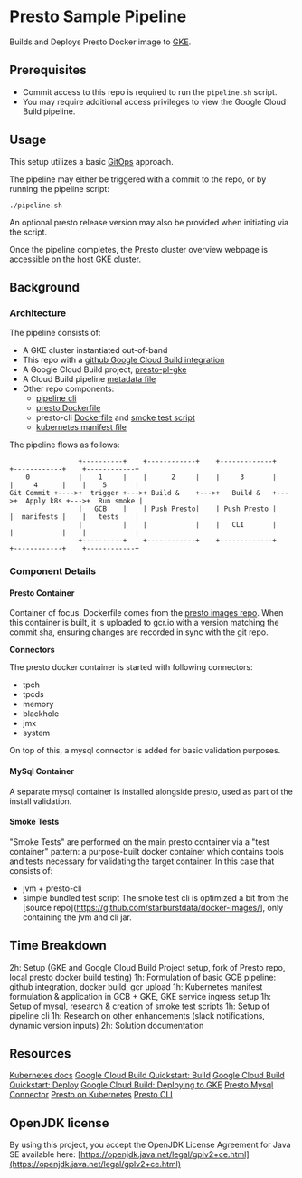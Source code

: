 # Presto Sample Pipeline

Builds and Deploys Presto Docker image to [GKE](https://cloud.google.com/kubernetes-engine). 

## Prerequisites 

- Commit access to this repo is required to run the `pipeline.sh` script.  
- You may require additional access privileges to view the Google Cloud Build pipeline.

## Usage

This setup utilizes a basic [GitOps](https://www.gitops.tech/) approach.  

The pipeline may either be triggered with a commit to the repo, or by running
the pipeline script:

```shell
./pipeline.sh
``` 

An optional presto release version may also be provided when initiating via the script.

Once the pipeline completes, the Presto cluster overview webpage is accessible on 
the [host GKE cluster](http://35.238.175.52/ui/).

## Background

### Architecture

The pipeline consists of:
- A GKE cluster instantiated out-of-band
- This repo with a [github Google Cloud Build integration](https://github.com/padolan/presto-pl-gke/settings/installations)
- A Google Cloud Build project, [presto-pl-gke](https://console.cloud.google.com/cloud-build/dashboard?project=presto-pl-gke)
- A Cloud Build pipeline [metadata file](https://github.com/padolan/presto-pl-gke/blob/master/cloudbuild.yaml)
- Other repo components:
  - [pipeline cli](https://github.com/padolan/presto-pl-gke/blob/master/pipeline.sh)
  - [presto Dockerfile](https://github.com/padolan/presto-pl-gke/blob/master/presto/Dockerfile)
  - presto-cli [Dockerfile](https://github.com/padolan/presto-pl-gke/blob/master/presto-cli/Dockerfile)
  and [smoke test script](https://github.com/padolan/presto-pl-gke/blob/master/presto-cli/presto-smoketest.sh)
  - [kubernetes manifest file](https://github.com/padolan/presto-pl-gke/blob/master/presto-common/manifests.k8s.tpl)

The pipeline flows as follows:
```
                 +----------+    +------------+    +-------------+    +------------+    +------------+
    0            |    1     |    |      2     |    |     3       |    |     4      |    |    5       |
Git Commit +---->+  trigger +--->+ Build &    +--->+   Build &   +--->+  Apply k8s +--->+  Run smoke |
                 |   GCB    |    | Push Presto|    | Push Presto |    |  manifests |    |   tests    |
                 |          |    |            |    |   CLI       |    |            |    |            |
                 +----------+    +------------+    +-------------+    +------------+    +------------+
```
### Component Details

#### Presto Container
Container of focus.  Dockerfile comes from the [presto images repo](https://github.com/starburstdata/docker-images/tree/master/presto).
When this container is built, it is uploaded to gcr.io with a version matching the commit sha, ensuring
changes are recorded in sync with the git repo.

**Connectors**

The presto docker container is started with following connectors:
* tpch
* tpcds
* memory
* blackhole
* jmx
* system

On top of this, a mysql connector is added for basic validation purposes.

#### MySql Container
A separate mysql container is installed alongside presto, used as part of the install validation. 

#### Smoke Tests

"Smoke Tests" are performed on the main presto container via a "test container" pattern: a purpose-built
docker container which contains tools and tests necessary for validating the target container.  In this case
that consists of:
- jvm + presto-cli
- simple bundled test script
The smoke test cli is optimized a bit from the [source repo](https://github.com/starburstdata/docker-images/], 
only containing the jvm and cli jar.


## Time Breakdown
2h: Setup (GKE and Google Cloud Build Project setup, fork of Presto repo, local presto docker build testing)
1h: Formulation of basic GCB pipeline: github integration, docker build, gcr upload
1h: Kubernetes manifest formulation & application in GCB + GKE, GKE service ingress setup
1h: Setup of mysql, research & creation of smoke test scripts
1h: Setup of pipeline cli
1h: Research on other enhancements (slack notifications, dynamic version inputs)
2h: Solution documentation

## Resources
[Kubernetes docs](https://kubernetes.io/)
[Google Cloud Build Quickstart: Build](https://cloud.google.com/cloud-build/docs/quickstart-build)
[Google Cloud Build Quickstart: Deploy](https://cloud.google.com/cloud-build/docs/quickstart-deploy)
[Google Cloud Build: Deploying to GKE](https://cloud.google.com/cloud-build/docs/deploying-builds/deploy-gke)
[Presto Mysql Connector](https://prestodb.io/docs/current/connector/mysql.html)
[Presto on Kubernetes](https://docs.starburstdata.com/latest/kubernetes.html)
[Presto CLI](https://docs.starburstdata.com/latest/installation/cli.html)

## OpenJDK license

By using this project, you accept the OpenJDK License Agreement for Java SE available here:
[https://openjdk.java.net/legal/gplv2+ce.html](https://openjdk.java.net/legal/gplv2+ce.html)
